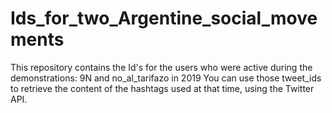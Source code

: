 # Ids_for_two_Argentine_social_movements
This repository contains the Id's for the users who were active during the demonstrations: 9N and no_al_tarifazo in 2019
You can use those tweet_ids to retrieve the content of the hashtags used at that time, using the Twitter API.
